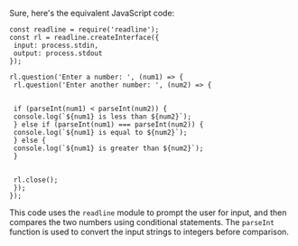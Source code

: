 Sure, here's the equivalent JavaScript code:
```
const readline = require('readline');
const rl = readline.createInterface({
 input: process.stdin,
 output: process.stdout
});
 
rl.question('Enter a number: ', (num1) => {
 rl.question('Enter another number: ', (num2) => {
 

 if (parseInt(num1) < parseInt(num2)) {
 console.log(`${num1} is less than ${num2}`);
 } else if (parseInt(num1) === parseInt(num2)) {
 console.log(`${num1} is equal to ${num2}`);
 } else {
 console.log(`${num1} is greater than ${num2}`);
 }
 

 rl.close();
 });
});
```
This code uses the `readline` module to prompt the user for input, and then compares the two numbers using conditional statements. The `parseInt` function is used to convert the input strings to integers before comparison.


